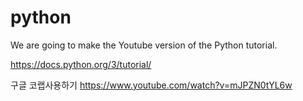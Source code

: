 # python

We are going to make the Youtube version of the Python tutorial.

https://docs.python.org/3/tutorial/

구글 코랩사용하기 https://www.youtube.com/watch?v=mJPZN0tYL6w
